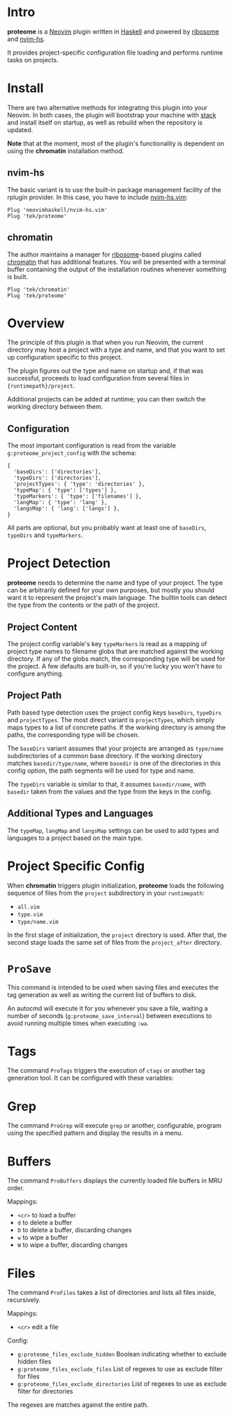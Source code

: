 # Intro

**proteome** is a [Neovim] plugin written in [Haskell] and powered by [ribosome] and [nvim-hs].

It provides project-specific configuration file loading and performs runtime tasks on projects.

# Install

There are two alternative methods for integrating this plugin into your Neovim.
In both cases, the plugin will bootstrap your machine with [stack] and install itself on startup, as well as rebuild
when the repository is updated.

**Note** that at the moment, most of the plugin's functionality is dependent on using the **chromatin** installation method.

## nvim-hs

The basic variant is to use the built-in package management facility of the rplugin provider.
In this case, you have to include [nvim-hs.vim]:

```vim
Plug 'neovimhaskell/nvim-hs.vim'
Plug 'tek/proteome'
```

## chromatin

The author maintains a manager for [ribosome]-based plugins called [chromatin] that has additional features.
You will be presented with a terminal buffer containing the output of the installation routines whenever something is
built.

```vim
Plug 'tek/chromatin'
Plug 'tek/proteome'
```

# Overview

The principle of this plugin is that when you run Neovim, the current directory may host a project with a type and name,
and that you want to set up configuration specific to this project.

The plugin figures out the type and name on startup and, if that was successful, proceeds to load configuration from
several files in `{runtimepath}/project`.

Additional projects can be added at runtime; you can then switch the working directory between them.

## Configuration

The most important configuration is read from the variable `g:proteome_project_config` with the schema:

```vim
{
  'baseDirs': ['directories'],
  'typeDirs': ['directories'],
  'projectTypes': { 'type': 'directories' },
  'typeMap': { 'type': ['types'] },
  'typeMarkers': { 'type': ['filenames'] },
  'langMap': { 'type': 'lang' },
  'langsMap': { 'lang': ['langs'] },
}
```

All parts are optional, but you probably want at least one of `baseDirs`, `typeDirs` and `typeMarkers`.

# Project Detection

**proteome** needs to determine the name and type of your project.
The type can be arbitrarily defined for your own purposes, but mostly you should want it to represent the project's main
language.
The builtin tools can detect the type from the contents or the path of the project.

## Project Content

The project config variable's key `typeMarkers` is read as a mapping of project type names to filename globs that are
matched against the working directory.
If any of the globs match, the corresponding type will be used for the project.
A few defaults are built-in, so if you're lucky you won't have to configure anything.

## Project Path

Path based type detection uses the project config keys `baseDirs`, `typeDirs` and `projectTypes`.
The most direct variant is `projectTypes`, which simply maps types to a list of concrete paths.
If the working directory is among the paths, the corresponding type will be chosen.

The `baseDirs` variant assumes that your projects are arranged as `type/name` subdirectories of a common base directory.
If the working directory matches `basedir/type/name`, where `basedir` is one of the directories in this config option,
the path segments will be used for type and name.

The `typeDirs` variable is similar to that, it assumes `basedir/name`, with `basedir` taken from the values and the type
from the keys in the config.

## Additional Types and Languages

The `typeMap`, `langMap` and `langsMap` settings can be used to add types and languages to a project based on the main
type.

# Project Specific Config

When **chromatin** triggers plugin initialization, **proteome** loads the following sequence of files from the `project`
subdirectory in your `runtimepath`:

* `all.vim`
* `type.vim`
* `type/name.vim`

In the first stage of initialization, the `project` directory is used.
After that, the second stage loads the same set of files from the `project_after` directory.

# `ProSave`

This command is intended to be used when saving files and executes the tag generation as well as writing the current
list of buffers to disk.

An autocmd will execute it for you whenever you save a file, waiting a number of seconds (`g:proteome_save_interval`)
between executions to avoid running multiple times when executing `:wa`.

# Tags

The command `ProTags` triggers the execution of `ctags` or another tag generation tool.
It can be configured with these variables:

# Grep

The command `ProGrep` will execute `grep` or another, configurable, program using the specified pattern and display the results in a menu.

# Buffers

The command `ProBuffers` displays the currently loaded file buffers in MRU order.

Mappings:
* `<cr>` to load a buffer
* `d` to delete a buffer
* `D` to delete a buffer, discarding changes
* `w` to wipe a buffer
* `W` to wipe a buffer, discarding changes

# Files

The command `ProFiles` takes a list of directories and lists all files inside, recursively.

Mappings:
* `<cr>` edit a file

Config:
* `g:proteome_files_exclude_hidden` Boolean indicating whether to exclude hidden files
* `g:proteome_files_exclude_files` List of regexes to use as exclude filter for files
* `g:proteome_files_exclude_directories` List of regexes to use as exclude filter for directories

The regexes are matches against the entire path.

[Neovim]: https://github.com/neovim/neovim
[Haskell]: https://www.haskell.org
[ribosome]: https://github.com/tek/ribosome
[chromatin]: https://github.com/tek/chromatin
[nvim-hs]: https://github.com/neovimhaskell/nvim-hs
[nvim-hs.vim]: https://github.com/neovimhaskell/nvim-hs.vim
[stack]: https://docs.haskellstack.org/en/stable/README
